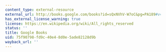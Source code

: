```yaml
---
content_type: external-resource
external_url: http://books.google.com/books?id=sQxNVhV-W7oC&pg=PA189#v=onepage
has_external_license_warning: true
license: https://en.wikipedia.org/wiki/All_rights_reserved
status: ''
title: Google Books
uid: 75f90798-fd9c-40e4-8d0e-5ade82128d9b
wayback_url: ''
---
```

